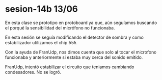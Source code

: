 # sesion-14b 13/06

En esta clase se prototipo en protoboard ya que, aún seguíamos buscando el porqué la sensibilidad del micrófono no funcionaba. 

En esta sesión se seguía modificando el detector de sombra y como estabilizador utilizamos el chip 555.

Con la ayuda de FranUdp, nos dimos cuenta que solo al tocar el microfono funcionaba y anteriormente si estaba muy cerca del sonido emitido.

FranUdp, intentó estabilizar el circuito que teniamos cambiando condesadores. No se logró. 
